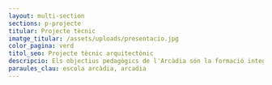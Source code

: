 ```yaml
---
layout: multi-section
sections: p-projecte
titular: Projecte tècnic
imatge_titular: /assets/uploads/presentacio.jpg
color_pagina: verd
titol_seo: Projecte tècnic arquitectònic
descripcio: Els objectius pedagògics de l'Arcàdia són la formació integral de les persones.
paraules_clau: escola arcàdia, arcadia
---
```

